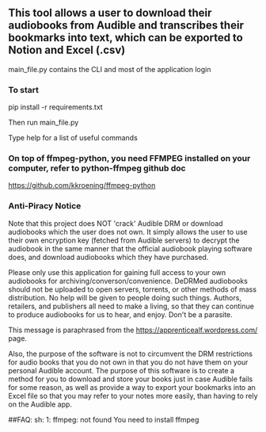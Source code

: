 ## This tool allows a user to download their audiobooks from Audible and transcribes their bookmarks into text, which can be exported to Notion and Excel (.csv)

main_file.py contains the CLI and most of the application login

### To start

pip install -r requirements.txt

Then run main_file.py

Type help for a list of useful commands

### On top of ffmpeg-python, you need FFMPEG installed on your computer, refer to python-ffmpeg github doc
https://github.com/kkroening/ffmpeg-python



### Anti-Piracy Notice
Note that this project does NOT 'crack' Audible DRM or download audiobooks which the user does not own. It simply allows the user to use their own encryption key (fetched from Audible servers) to decrypt the audiobook in the same manner that the official audiobook playing software does, and download audiobooks which they have purchased.

Please only use this application for gaining full access to your own audiobooks for archiving/converson/convenience. DeDRMed audiobooks should not be uploaded to open servers, torrents, or other methods of mass distribution. No help will be given to people doing such things. Authors, retailers, and publishers all need to make a living, so that they can continue to produce audiobooks for us to hear, and enjoy. Don't be a parasite.

This message is paraphrased from the https://apprenticealf.wordpress.com/ page.

Also, the purpose of the software is not to circumvent the DRM restrictions for audio books that you do not own in that you do not have them on your personal Audible account. The purpose of this software is to create a method for you to download and store your books just in case Audible fails for some reason, as well as provide a way to export your bookmarks into an Excel file so that you may refer to your notes more easily, than having to rely on the Audible app.

##FAQ:
sh: 1: ffmpeg: not found
You need to install ffmpeg


